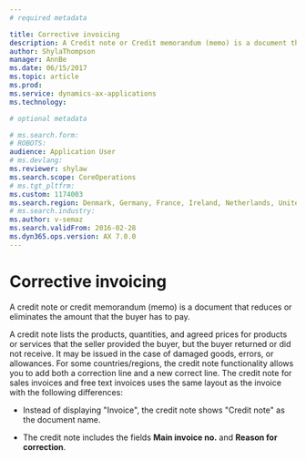 ```yaml
---
# required metadata

title: Corrective invoicing
description: A Credit note or Credit memorandum (memo) is a document that reduces or eliminates the amount that the buyer has to pay.
author: ShylaThompson
manager: AnnBe
ms.date: 06/15/2017
ms.topic: article
ms.prod: 
ms.service: dynamics-ax-applications
ms.technology: 

# optional metadata

# ms.search.form:  
# ROBOTS: 
audience: Application User
# ms.devlang: 
ms.reviewer: shylaw
ms.search.scope: CoreOperations
# ms.tgt_pltfrm: 
ms.custom: 1174003
ms.search.region: Denmark, Germany, France, Ireland, Netherlands, United Kingdom
# ms.search.industry: 
ms.author: v-semaz
ms.search.validFrom: 2016-02-28
ms.dyn365.ops.version: AX 7.0.0
---
```


# Corrective invoicing

A credit note or credit memorandum (memo) is a document that reduces or
eliminates the amount that the buyer has to pay.

A credit note lists the products, quantities, and agreed prices for products or
services that the seller provided the buyer, but the buyer returned or did not
receive. It may be issued in the case of damaged goods, errors, or allowances.
For some countries/regions, the credit note functionality allows you to add both
a correction line and a new correct line. The credit note for sales invoices and
free text invoices uses the same layout as the invoice with the following
differences:

-   Instead of displaying "Invoice", the credit note shows "Credit note" as the
    document name.

-   The credit note includes the fields **Main invoice no.** and **Reason for
    correction**.
